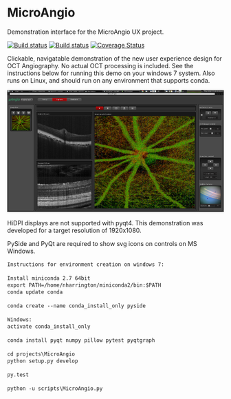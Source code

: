 # MicroAngio
Demonstration interface for the MicroAngio UX project.

[![Build status](https://api.travis-ci.org/WasatchPhotonics/MicroAngio.svg?branch=master)](https://travis-ci.org/WasatchPhotonics/MicroAngio)
[![Build status](https://ci.appveyor.com/api/projects/status/cqsxoj43q9v5jc16/branch/master?svg=true)](https://ci.appveyor.com/project/NathanHarrington/microangio/branch/master)
[![Coverage Status](https://coveralls.io/repos/github/WasatchPhotonics/MicroAngio/badge.svg?branch=master)](https://coveralls.io/github/WasatchPhotonics/MicroAngio?branch=master)


Clickable, navigatable demonstration of the new user experience design
for OCT Angiography. No actual OCT processing is included. See the
instructions below for running this demo on your windows 7 system. Also
runs on Linux, and should run on any environment that supports conda.

![MicroAngio Screenshot](/microangio/assets/demo_screenshots/thumbnails/Screenshot_2016-04-28_09-38-26.png "MicroAngio Screenshot")

HiDPI displays are not supported with pyqt4. This demonstration was
developed for a target resolution of 1920x1080.

PySide and PyQt are required to show svg icons on controls on MS
Windows.

    Instructions for environment creation on windows 7:

    Install miniconda 2.7 64bit
    export PATH=/home/nharrington/miniconda2/bin:$PATH
    conda update conda

    conda create --name conda_install_only pyside

    Windows:
    activate conda_install_only

    conda install pyqt numpy pillow pytest pyqtgraph
    
    cd projects\MicroAngio
    python setup.py develop

    py.test

    python -u scripts\MicroAngio.py
